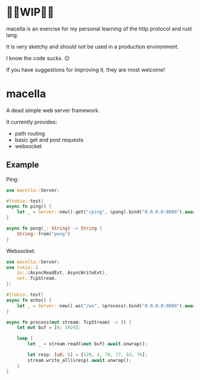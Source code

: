 # 🚨🚧WIP🚧🚨

macella is an exercise for my personal learning of the http protocol and rust lang.

It is very sketchy and should not be used in a production environment.

I know the code sucks. 😔

If you have suggestions for improving it, they are most welcome!

# macella

A dead simple web server framework.

It currently provides:

- path routing
- basic get and post requests
- websocket

## Example

Ping:

```rust
use macella::Server;

#[tokio::test]
async fn ping() {
    let _ = Server::new().get("/ping", &pong).bind("0.0.0.0:8080").await;
}

async fn pong(_: String) -> String {
    String::from("pong")
}
```

Websocket:

```rust
use macella::Server;
use tokio::{
    io::{AsyncReadExt, AsyncWriteExt},
    net::TcpStream,
};

#[tokio::test]
async fn echo() {
    let _ = Server::new().ws("/ws", &process).bind("0.0.0.0:8080").await;
}

async fn process(mut stream: TcpStream) -> () {
    let mut buf = [0; 1024];

    loop {
        let _ = stream.read(&mut buf).await.unwrap();

        let resp: [u8; 6] = [129, 4, 78, 77, 83, 76];
        stream.write_all(&resp).await.unwrap();
    }
}

```
